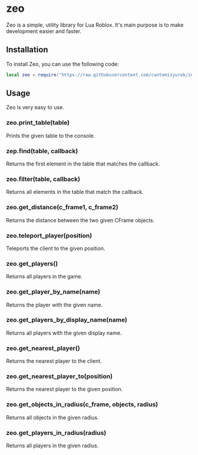 # zeo
Zeo is a simple, utility library for Lua Roblox. It's main purpose is to make development easier and faster.

## Installation
To install Zeo, you can use the following code:
```lua
local zeo = require("https://raw.githubusercontent.com/cantemizyurek/zeo/main/main.lua")
```

## Usage
Zeo is very easy to use.

### zeo.print_table(table)
Prints the given table to the console.

### zep.find(table, callback)
Returns the first element in the table that matches the callback.

### zeo.filter(table, callback)
Returns all elements in the table that match the callback.

### zeo.get_distance(c_frame1, c_frame2)
Returns the distance between the two given CFrame objects.

### zeo.teleport_player(position)
Teleports the client to the given position.

### zeo.get_players()
Returns all players in the game.

### zeo.get_player_by_name(name)
Returns the player with the given name.

### zeo.get_players_by_display_name(name)
Returns all players with the given display name.

### zeo.get_nearest_player()
Returns the nearest player to the client.

### zeo.get_nearest_player_to(position)
Returns the nearest player to the given position.

### zeo.get_objects_in_radius(c_frame, objects, radius)
Returns all objects in the given radius.

### zeo.get_players_in_radius(radius)
Returns all players in the given radius.